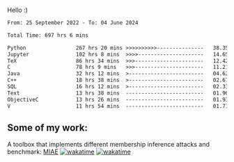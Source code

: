 Hello :)


<!--START_SECTION:waka-->

```txt
From: 25 September 2022 - To: 04 June 2024

Total Time: 697 hrs 6 mins

Python                267 hrs 20 mins >>>>>>>>>>---------------   38.35 %
Jupyter               102 hrs 8 mins  >>>>---------------------   14.65 %
TeX                   86 hrs 34 mins  >>>----------------------   12.42 %
C                     78 hrs 9 mins   >>>----------------------   11.21 %
Java                  32 hrs 12 mins  >------------------------   04.62 %
C++                   18 hrs 38 mins  >------------------------   02.67 %
SQL                   16 hrs 12 mins  >------------------------   02.33 %
Text                  13 hrs 38 mins  -------------------------   01.96 %
ObjectiveC            13 hrs 26 mins  -------------------------   01.93 %
V                     11 hrs 54 mins  -------------------------   01.71 %
```

<!--END_SECTION:waka-->

## Some of my work: 

A toolbox that implements different membership inference attacks and benchmark: [MIAE](https://github.com/RPI-DSPlab) [![wakatime](https://wakatime.com/badge/user/18ac89f5-baf8-49e6-a5ee-d9272435ce3a/project/3e6541fd-578f-4d9d-9080-f2a42b2d10e1.svg)](https://wakatime.com/badge/user/18ac89f5-baf8-49e6-a5ee-d9272435ce3a/project/3e6541fd-578f-4d9d-9080-f2a42b2d10e1) [![wakatime](https://wakatime.com/badge/user/18ac89f5-baf8-49e6-a5ee-d9272435ce3a/project/5d5826e9-c6d6-4d86-8b00-0d1608c5f167.svg)](https://wakatime.com/badge/user/18ac89f5-baf8-49e6-a5ee-d9272435ce3a/project/5d5826e9-c6d6-4d86-8b00-0d1608c5f167)
